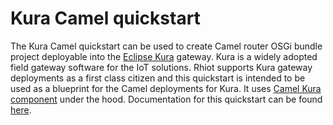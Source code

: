 # Kura Camel quickstart


The Kura Camel quickstart can be used to create Camel router OSGi bundle project deployable into the 
[Eclipse Kura](https://www.eclipse.org/kura) gateway. Kura is a widely adopted field gateway software for the
IoT solutions. Rhiot supports Kura gateway deployments as a first class citizen and this quickstart is intended to be
used as a blueprint for the Camel deployments for Kura. It uses [Camel Kura component](http://camel.apache.org/kura.html) 
under the hood.
Documentation for this quickstart
can be found [here](https://github.com/rhiot/rhiot/blob/master/docs/readme.md#kura-camel-quickstart).
